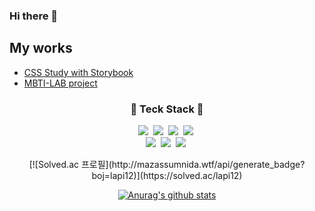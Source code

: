 ### Hi there 👋

## My works
* [CSS Study with Storybook](https://github.com/SuhyeonP/CSS-Std-Storybook)
* [MBTI-LAB project](https://github.com/sendOwlOrganization/SendOwl-Web)
<!--
**LeeSuHa98/LeeSuHa98** is a ✨ _special_ ✨ repository because its `README.md` (this file) appears on your GitHub profile.

Here are some ideas to get you started:

- 🔭 I’m currently working on ...
- 🌱 I’m currently learning ...
- 👯 I’m looking to collaborate on ...
- 🤔 I’m looking for help with ...
- 💬 Ask me about ...
- 📫 How to reach me: ...
- 😄 Pronouns: ...
- ⚡ Fun fact: ...
-->

<h3 align="center"> 🔧 Teck Stack 🔧 </h3>
<p align="center">
  <img src="https://img.shields.io/badge/HTML-00599C?style=flat-square&logo=C%2B%2B&logoColor=white"/></a>&nbsp 
  <img src="https://img.shields.io/badge/CSS-007396?style=flat-square&logo=Java&logoColor=white"/></a>&nbsp
  <img src="https://img.shields.io/badge/JavaScript-3766AB?style=flat-square&logo=Python&logoColor=white"/></a>&nbsp 
  <img src="https://img.shields.io/badge/React-ffb13b?style=flat-square&logo=javascript&logoColor=white"/></a>&nbsp 
  <br>
  <img src="https://img.shields.io/badge/TypeScript-E6B91E?style=flat-square&logo=MySql&logoColor=white"/></a>&nbsp 
  <img src="https://img.shields.io/badge/NextJS-092E20?style=flat-square&logo=Django&logoColor=white"/></a>&nbsp 
  <img src="https://img.shields.io/badge/Git.js-339933?style=flat-square&logo=Node.js&logoColor=white"/></a>&nbsp 
</p>
  
<div align="center">
  [![Solved.ac
  프로필](http://mazassumnida.wtf/api/generate_badge?boj=lapi12)](https://solved.ac/lapi12)

  [![Anurag's github stats](https://github-readme-stats.vercel.app/api?username=LeeSuHa98&show_icons=true&bg_color=30,e8cbc0,636fa4&title_color=fff&text_color=fff&icon_color=636fa4)](https://github.com/anuraghazra/github-readme-stats)
</div>
